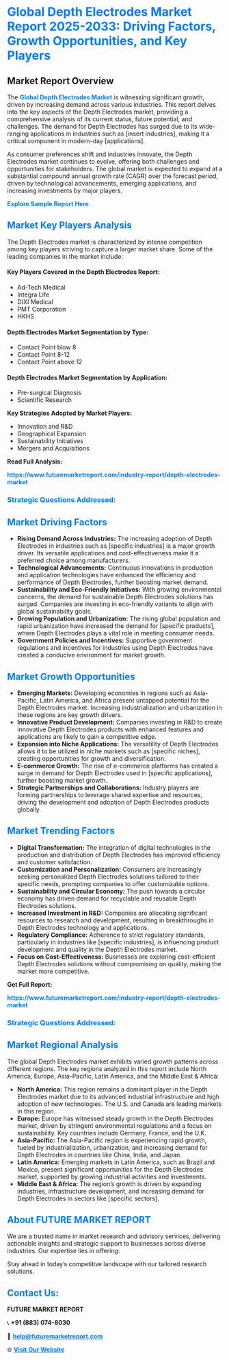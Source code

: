 <h1 style="color: #007BFF;">Global Depth Electrodes Market Report 2025-2033: Driving Factors, Growth Opportunities, and Key Players</h1>

<section id="overview">
<h2>Market Report Overview</h2>
<p>The <a href="https://www.futuremarketreport.com/industry-report/depth-electrodes-market" style="color: #007BFF; text-decoration: none;"><strong>Global Depth Electrodes Market</strong></a> is witnessing significant growth, driven by increasing demand across various industries. This report delves into the key aspects of the Depth Electrodes market, providing a comprehensive analysis of its current status, future potential, and challenges. The demand for Depth Electrodes has surged due to its wide-ranging applications in industries such as [insert industries], making it a critical component in modern-day [applications].</p>
<p>As consumer preferences shift and industries innovate, the Depth Electrodes market continues to evolve, offering both challenges and opportunities for stakeholders. The global market is expected to expand at a substantial compound annual growth rate (CAGR) over the forecast period, driven by technological advancements, emerging applications, and increasing investments by major players.</p>
</section>

<section id="overview">
<p><a href="https://www.futuremarketreport.com/request-sample/reportId=55111" style="color: #007BFF; text-decoration: none;"><strong>Explore Sample Report Here</strong></a></p>
</section>

<section id="key-players">
<h2 style="color: #007BFF;">Market Key Players Analysis</h2>
<p>The Depth Electrodes market is characterized by intense competition among key players striving to capture a larger market share. Some of the leading companies in the market include:</p>
<h4>Key Players Covered in the Depth Electrodes Report:</h4>
<ul><li>Ad-Tech Medical</li><li>Integra Life</li><li>DIXI Medical</li><li>PMT Corporation</li><li>HKHS</li></ul>
<h4>Depth Electrodes Market Segmentation by Type:</h4>
<ul><li>Contact Point blow 8</li><li>Contact Point 8-12</li><li>Contact Point above 12</li></ul>

<h4>Depth Electrodes Market Segmentation by Application:</h4>
<ul><li>Pre-surgical Diagnosis</li><li>Scientific Research</li></ul>
<p><strong>Key Strategies Adopted by Market Players:</strong></p>
<ul>
<li>Innovation and R&D</li>
<li>Geographical Expansion</li>
<li>Sustainability Initiatives</li>
<li>Mergers and Acquisitions</li>
</ul>
</section>

<section>
<p><strong>Read Full Analysis: </strong></p><a href="https://www.futuremarketreport.com/industry-report/depth-electrodes-market" style="color: #007BFF; text-decoration: none;"><strong>https://www.futuremarketreport.com/industry-report/depth-electrodes-market</strong></a>
<h3 style="color: #007BFF;">Strategic Questions Addressed:</h3>
</section>

<section id="driving-factors">
<h2 style="color: #007BFF;">Market Driving Factors</h2>
<ul>
<li><strong>Rising Demand Across Industries:</strong> The increasing adoption of Depth Electrodes in industries such as [specific industries] is a major growth driver. Its versatile applications and cost-effectiveness make it a preferred choice among manufacturers.</li>
<li><strong>Technological Advancements:</strong> Continuous innovations in production and application technologies have enhanced the efficiency and performance of Depth Electrodes, further boosting market demand.</li>
<li><strong>Sustainability and Eco-Friendly Initiatives:</strong> With growing environmental concerns, the demand for sustainable Depth Electrodes solutions has surged. Companies are investing in eco-friendly variants to align with global sustainability goals.</li>
<li><strong>Growing Population and Urbanization:</strong> The rising global population and rapid urbanization have increased the demand for [specific products], where Depth Electrodes plays a vital role in meeting consumer needs.</li>
<li><strong>Government Policies and Incentives:</strong> Supportive government regulations and incentives for industries using Depth Electrodes have created a conducive environment for market growth.</li>
</ul>
</section>

<section id="growth-opportunities">
<h2 style="color: #007BFF;">Market Growth Opportunities</h2>
<ul>
<li><strong>Emerging Markets:</strong> Developing economies in regions such as Asia-Pacific, Latin America, and Africa present untapped potential for the Depth Electrodes market. Increasing industrialization and urbanization in these regions are key growth drivers.</li>
<li><strong>Innovative Product Development:</strong> Companies investing in R&D to create innovative Depth Electrodes products with enhanced features and applications are likely to gain a competitive edge.</li>
<li><strong>Expansion into Niche Applications:</strong> The versatility of Depth Electrodes allows it to be utilized in niche markets such as [specific niches], creating opportunities for growth and diversification.</li>
<li><strong>E-commerce Growth:</strong> The rise of e-commerce platforms has created a surge in demand for Depth Electrodes used in [specific applications], further boosting market growth.</li>
<li><strong>Strategic Partnerships and Collaborations:</strong> Industry players are forming partnerships to leverage shared expertise and resources, driving the development and adoption of Depth Electrodes products globally.</li>
</ul>
</section>

<section id="trending-factors">
<h2 style="color: #007BFF;">Market Trending Factors</h2>
<ul>
<li><strong>Digital Transformation:</strong> The integration of digital technologies in the production and distribution of Depth Electrodes has improved efficiency and customer satisfaction.</li>
<li><strong>Customization and Personalization:</strong> Consumers are increasingly seeking personalized Depth Electrodes solutions tailored to their specific needs, prompting companies to offer customizable options.</li>
<li><strong>Sustainability and Circular Economy:</strong> The push towards a circular economy has driven demand for recyclable and reusable Depth Electrodes solutions.</li>
<li><strong>Increased Investment in R&D:</strong> Companies are allocating significant resources to research and development, resulting in breakthroughs in Depth Electrodes technology and applications.</li>
<li><strong>Regulatory Compliance:</strong> Adherence to strict regulatory standards, particularly in industries like [specific industries], is influencing product development and quality in the Depth Electrodes market.</li>
<li><strong>Focus on Cost-Effectiveness:</strong> Businesses are exploring cost-efficient Depth Electrodes solutions without compromising on quality, making the market more competitive.</li>
</ul>
</section>

<section>
<p><strong>Get Full Report: </strong></p><a href="https://www.futuremarketreport.com/industry-report/depth-electrodes-market" style="color: #007BFF; text-decoration: none;"><strong>https://www.futuremarketreport.com/industry-report/depth-electrodes-market</strong></a>
<h3 style="color: #007BFF;">Strategic Questions Addressed:</h3>
</section>


<section id="regional-analysis">
<h2 style="color: #007BFF;">Market Regional Analysis</h2>
<p>The global Depth Electrodes market exhibits varied growth patterns across different regions. The key regions analyzed in this report include North America, Europe, Asia-Pacific, Latin America, and the Middle East & Africa:</p>
<ul>
<li><strong>North America:</strong> This region remains a dominant player in the Depth Electrodes market due to its advanced industrial infrastructure and high adoption of new technologies. The U.S. and Canada are leading markets in this region.</li>
<li><strong>Europe:</strong> Europe has witnessed steady growth in the Depth Electrodes market, driven by stringent environmental regulations and a focus on sustainability. Key countries include Germany, France, and the U.K.</li>
<li><strong>Asia-Pacific:</strong> The Asia-Pacific region is experiencing rapid growth, fueled by industrialization, urbanization, and increasing demand for Depth Electrodes in countries like China, India, and Japan.</li>
<li><strong>Latin America:</strong> Emerging markets in Latin America, such as Brazil and Mexico, present significant opportunities for the Depth Electrodes market, supported by growing industrial activities and investments.</li>
<li><strong>Middle East & Africa:</strong> The region’s growth is driven by expanding industries, infrastructure development, and increasing demand for Depth Electrodes in sectors like [specific sectors].</li>
</ul>
</section>

<footer>
<h2 style="color: #007BFF;">About FUTURE MARKET REPORT</h2>
<p>We are a trusted name in market research and advisory services, delivering actionable insights and strategic support to businesses across diverse industries. Our expertise lies in offering:</p>

<p>Stay ahead in today’s competitive landscape with our tailored research solutions.</p>

<h2 style="color: #007BFF;">Contact Us:</h2>
<p><strong>FUTURE MARKET REPORT</strong></p>
<p>📞 <strong>+91 (883) 074-8030</strong></p>
<p>📧 <strong><a href="mailto:help@futuremarketreport.com" style="color: #007BFF;">help@futuremarketreport.com</a></strong></p>
<p>🌐 <strong><a href="https://www.futuremarketreport.com/" style="color: #007BFF;">Visit Our Website</a></strong></p>
</footer>